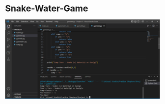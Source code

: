 # Snake-Water-Game


<img align="right" alt="Coding" width="600" src="https://github.com/jawadsamiulhaq/Snake-Water-Game/blob/main/Capture.PNG">

